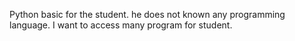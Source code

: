Python basic for the student. he does not known any programming language.
I want to access many program for student.